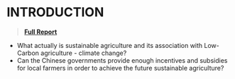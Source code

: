 # INTRODUCTION
> [**Full Report**](https://github.com/nico2997/Impact-X-/blob/main/China%20Low-Carbon%20Agriculture/Low%20Carbon%20Agriculture.pdf)

* What actually is sustainable agriculture and its association with Low-Carbon agriculture - climate change? 
* Can the Chinese governments provide enough incentives and subsidies for local farmers in order to achieve the future sustainable agriculture?
